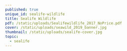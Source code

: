 ```yaml
---
published: true
unique_id: sealife-wildlife
title: Sealife Wildlife
pdf: /static/uploads/Sealifewildlife_2017_NoPrice.pdf
cover: /static/uploads/seawild_2019_banner.jpg
thumbnail: /static/uploads/sealife-cover.jpg
topic:
  - sealife
---
```


